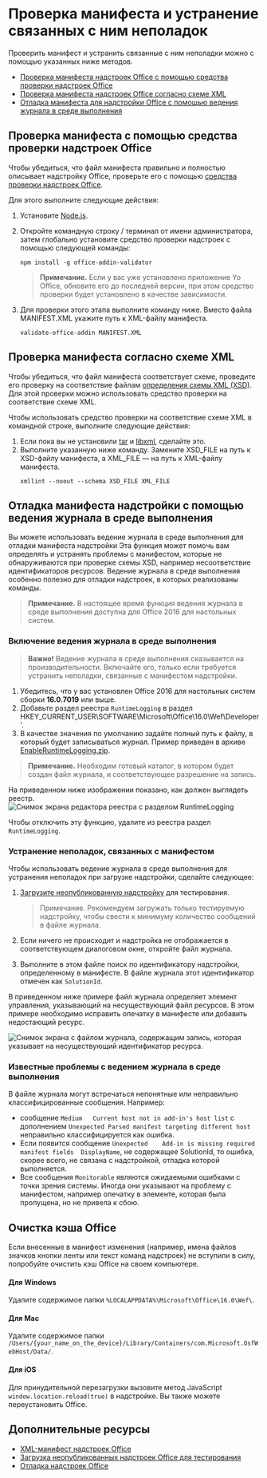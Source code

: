 # <a name="validate-and-troubleshoot-issues-with-your-manifest"></a>Проверка манифеста и устранение связанных с ним неполадок

Проверить манифест и устранить связанные с ним неполадки можно с помощью указанных ниже методов. 

- [Проверка манифеста надстроек Office с помощью средства проверки надстроек Office](validate-the-office-add-ins-manifest-against-validator)   
- [Проверка манифеста надстроек Office согласно схеме XML](validate-the-office-add-ins-manifest-against-the-xml-schema)
- [Отладка манифеста для надстройки Office с помощью ведения журнала в среде выполнения](use-runtime-logging-to-debug-the-manifest-for-your-office-add-in)

## <a name="validate-your-manifest-with-the-office-add-in-validator"></a>Проверка манифеста с помощью средства проверки надстроек Office
Чтобы убедиться, что файл манифеста правильно и полностью описывает надстройку Office, проверьте его с помощью [средства проверки надстроек Office](https://github.com/OfficeDev/office-addin-validator).

Для этого выполните следующие действия:

1. Установите [Node.js](https://nodejs.org/download/). 
2. Откройте командную строку / терминал от имени администратора, затем глобально установите средство проверки надстроек с помощью следующей команды:

    ```
    npm install -g office-addin-validator
    ```
    
    > **Примечание.** Если у вас уже установлено приложение Yo Office, обновите его до последней версии, при этом средство проверки будет установлено в качестве зависимости.

3. Для проверки этого этапа выполните команду ниже. Вместо файла MANIFEST.XML укажите путь к XML-файлу манифеста.

    ```
    validate-office-addin MANIFEST.XML
    ```


## <a name="validate-your-manifest-against-the-xml-schema"></a>Проверка манифеста согласно схеме XML

Чтобы убедиться, что файл манифеста соответствует схеме, проведите его проверку на соответствие файлам [определения схемы XML (XSD)](https://github.com/OfficeDev/office-js-docs/tree/master/docs/overview/schemas). Для этой проверки можно использовать средство проверки на соответствие схеме XML. 

Чтобы использовать средство проверки на соответствие схеме XML в командной строке, выполните следующие действия:

1.  Если пока вы не установили [tar](https://www.gnu.org/software/tar/) и [libxml](http://xmlsoft.org/FAQ.html), сделайте это. 
2.  Выполните указанную ниже команду. Замените XSD_FILE на путь к XSD-файлу манифеста, а XML_FILE — на путь к XML-файлу манифеста.
    ```
    xmllint --noout --schema XSD_FILE XML_FILE
    ```

## <a name="use-runtime-logging-to-debug-your-add-in-manifest"></a>Отладка манифеста надстройки с помощью ведения журнала в среде выполнения

Вы можете использовать ведение журнала в среде выполнения для отладки манифеста надстройки Эта функция может помочь вам определять и устранять проблемы с манифестом, которые не обнаруживаются при проверке схемы XSD, например несоответствие идентификаторов ресурсов. Ведение журнала в среде выполнения особенно полезно для отладки надстроек, в которых реализованы команды.  

>**Примечание.** В настоящее время функция ведения журнала в среде выполнения доступна для Office 2016 для настольных систем.

### <a name="turn-on-runtime-logging"></a>Включение ведения журнала в среде выполнения

>**Важно!** Ведение журнала в среде выполнения сказывается на производительности. Включайте его, только если требуется устранить неполадки, связанные с манифестом надстройки.

1. Убедитесь, что у вас установлен Office 2016 для настольных систем сборки **16.0.7019** или выше. 
2. Добавьте раздел реестра `RuntimeLogging` в раздел HKEY_CURRENT_USER\SOFTWARE\Microsoft\Office\16.0\Wef\Developer\'. 
3. В качестве значения по умолчанию задайте полный путь к файлу, в который будет записываться журнал. Пример приведен в архиве [EnableRuntimeLogging.zip](https://github.com/OfficeDev/Office-Add-in-Commands-Samples/raw/master/Tools/RuntimeLogging/EnableRuntimeLogging.zip). 

 > **Примечание.** Необходим готовый каталог, в котором будет создан файл журнала, и соответствующее разрешение на запись. 
 
На приведенном ниже изображении показано, как должен выглядеть реестр. ![Снимок экрана редактора реестра с разделом RuntimeLogging](http://i.imgur.com/Sa9TyI6.png)

Чтобы отключить эту функцию, удалите из реестра раздел `RuntimeLogging`. 

### <a name="troubleshoot-issues-with-your-manifest"></a>Устранение неполадок, связанных с манифестом

Чтобы использовать ведение журнала в среде выполнения для устранения неполадок при загрузке надстройки, сделайте следующее:
 
1. [Загрузите неопубликованную надстройку](sideload-office-add-ins-for-testing.md) для тестирования. 

    >Примечание. Рекомендуем загружать только тестируемую надстройку, чтобы свести к минимуму количество сообщений в файле журнала.
2. Если ничего не происходит и надстройка не отображается в соответствующем диалоговом окне, откройте файл журнала.
3. Выполните в этом файле поиск по идентификатору надстройки, определенному в манифесте. В файле журнала этот идентификатор отмечен как `SolutionId`. 

В приведенном ниже примере файл журнала определяет элемент управления, указывающий на несуществующий файл ресурсов. В этом примере необходимо исправить опечатку в манифесте или добавить недостающий ресурс.

![Снимок экрана с файлом журнала, содержащим запись, которая указывает на несуществующий идентификатор ресурса.](http://i.imgur.com/f8bouLA.png) 

### <a name="known-issues-with-runtime-logging"></a>Известные проблемы с ведением журнала в среде выполнения

В файле журнала могут встречаться непонятные или неправильно классифицированные сообщения. Например:

- сообщение `Medium   Current host not in add-in's host list` с дополнением `Unexpected Parsed manifest targeting different host` неправильно классифицируется как ошибка.
- Если появится сообщение `Unexpected    Add-in is missing required manifest fields  DisplayName`, не содержащее SolutionId, то ошибка, скорее всего, не связана с надстройкой, отладка которой выполняется. 
- Все сообщения `Monitorable` являются ожидаемыми ошибками с точки зрения системы. Иногда они указывают на проблему с манифестом, например опечатку в элементе, которая была пропущена, но не привела к сбою. 

## <a name="clear-the-office-cache"></a>Очистка кэша Office

Если внесенные в манифест изменения (например, имена файлов значков кнопки ленты или текст команд надстроек) не вступили в силу, попробуйте очистить кэш Office на своем компьютере. 

#### <a name="for-windows"></a>Для Windows
Удалите содержимое папки `%LOCALAPPDATA%\Microsoft\Office\16.0\Wef\`.

#### <a name="for-mac"></a>Для Mac
Удалите содержимое папки `/Users/{your_name_on_the_device}/Library/Containers/com.Microsoft.OsfWebHost/Data/`.

#### <a name="for-ios"></a>Для iOS
Для принудительной перезагрузки вызовите метод JavaScript `window.location.reload(true)` в надстройке. Вы также можете переустановить Office.

## <a name="additional-resources"></a>Дополнительные ресурсы

- [XML-манифест надстроек Office](../overview/add-in-manifests.md)
- [Загрузка неопубликованных надстроек Office для тестирования](sideload-office-add-ins-for-testing.md)
- [Отладка надстроек Office](debug-add-ins-using-f12-developer-tools-on-windows-10.md)